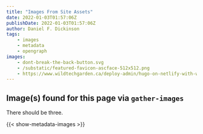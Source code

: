 ```yaml
---
title: "Images From Site Assets"
date: 2022-01-03T01:57:06Z
publishDate: 2022-01-03T01:57:06Z
author: Daniel F. Dickinson
tags:
    - images
    - metadata
    - opengraph
images:
    - dont-break-the-back-button.svg
    - /substatic/featured-favicon-ascface-512x512.png
    - https://www.wildtechgarden.ca/deploy-admin/hugo-on-netlify-with-wsl/cover-hugo-source-code-in-vscode.png
---
```


## Image(s) found for this page via ``gather-images``

There should be three.

{{< show-metadata-images >}}
